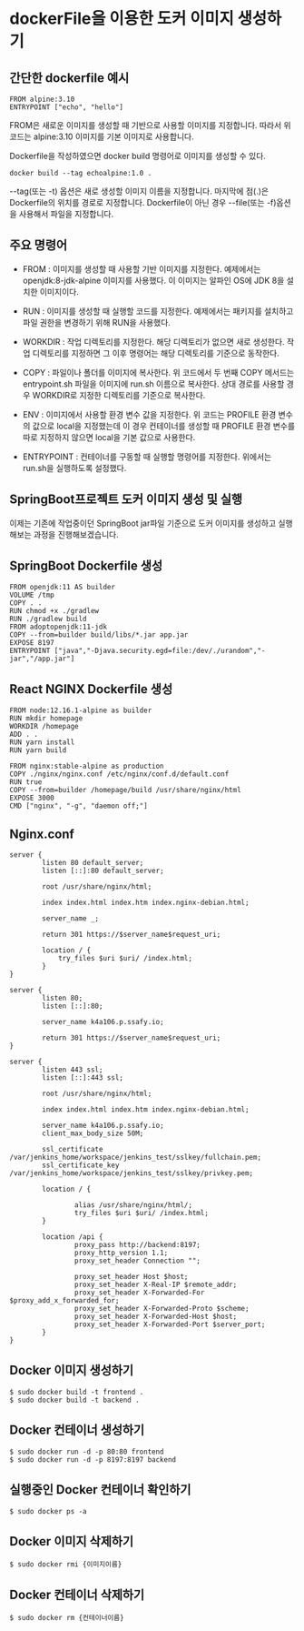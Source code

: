 # dockerFile을 이용한 도커 이미지 생성하기

## 간단한 dockerfile 예시
```
FROM alpine:3.10
ENTRYPOINT ["echo", "hello"]
```
FROM은 새로운 이미지를 생성할 때 기반으로 사용할 이미지를 지정합니다. 따라서 위 코드는 alpine:3.10 이미지를 기본 이미지로 사용합니다.

Dockerfile을 작성하였으면 docker build 명령어로 이미지를 생성할 수 있다.

```
docker build --tag echoalpine:1.0 .
```

--tag(또는 -t) 옵션은 새로 생성할 이미지 이름을 지정합니다. 
마지막에 점(.)은 Dockerfile의 위치를 경로로 지정합니다. Dockerfile이 아닌 경우 --file(또는 -f)옵션을 사용해서 파일을 지정합니다.

## 주요 명령어
* FROM : 이미지를 생성할 때 사용할 기반 이미지를 지정한다. 예제에서는 openjdk:8-jdk-alpine 이미지를 사용했다. 이 이미지는 알파인 OS에 JDK 8을 설치한 이미지이다.

* RUN : 이미지를 생성할 때 실행할 코드를 지정한다. 예제에서는 패키지를 설치하고 파일 권한을 변경하기 위해 RUN을 사용했다.

* WORKDIR : 작업 디렉토리를 지정한다. 해당 디렉토리가 없으면 새로 생성한다. 작업 디렉토리를 지정하면 그 이후 명령어는 해당 디렉토리를 기준으로 동작한다.

* COPY : 파일이나 폴더를 이미지에 복사한다. 위 코드에서 두 번째 COPY 메서드는 entrypoint.sh 파일을 이미지에 run.sh 이름으로 복사한다. 상대 경로를 사용할 경우 WORKDIR로 지정한 디렉토리를 기준으로 복사한다.

* ENV : 이미지에서 사용할 환경 변수 값을 지정한다. 위 코드는 PROFILE 환경 변수의 값으로 local을 지정했는데 이 경우 컨테이너를 생성할 때 PROFILE 환경 변수를 따로 지정하지 않으면 local을 기본 값으로 사용한다.

* ENTRYPOINT : 컨테이너를 구동할 때 실행할 명령어를 지정한다. 위에서는 run.sh을 실행하도록 설정했다.

## SpringBoot프로젝트 도커 이미지 생성 및 실행
이제는 기존에 작업중이던 SpringBoot jar파일 기준으로 도커 이미지를 생성하고 실행해보는 과정을 진행해보겠습니다.

## SpringBoot Dockerfile 생성
```
FROM openjdk:11 AS builder
VOLUME /tmp
COPY . .
RUN chmod +x ./gradlew
RUN ./gradlew build
FROM adoptopenjdk:11-jdk
COPY --from=builder build/libs/*.jar app.jar
EXPOSE 8197
ENTRYPOINT ["java","-Djava.security.egd=file:/dev/./urandom","-jar","/app.jar"]
```

## React NGINX Dockerfile 생성
```
FROM node:12.16.1-alpine as builder
RUN mkdir homepage
WORKDIR /homepage
ADD . .
RUN yarn install
RUN yarn build

FROM nginx:stable-alpine as production
COPY ./nginx/nginx.conf /etc/nginx/conf.d/default.conf
RUN true
COPY --from=builder /homepage/build /usr/share/nginx/html
EXPOSE 3000
CMD ["nginx", "-g", "daemon off;"]
```
## Nginx.conf
```
server {
        listen 80 default_server;
        listen [::]:80 default_server;

		root /usr/share/nginx/html;

		index index.html index.htm index.nginx-debian.html;

        server_name _;

        return 301 https://$server_name$request_uri;

		location / {
			try_files $uri $uri/ /index.html;
		}
}

server {
		listen 80;
		listen [::]:80;

		server_name k4a106.p.ssafy.io;

		return 301 https://$server_name$request_uri;
}

server {
        listen 443 ssl;
        listen [::]:443 ssl;

		root /usr/share/nginx/html;

        index index.html index.htm index.nginx-debian.html;

        server_name k4a106.p.ssafy.io;
        client_max_body_size 50M;

        ssl_certificate /var/jenkins_home/workspace/jenkins_test/sslkey/fullchain.pem;
        ssl_certificate_key /var/jenkins_home/workspace/jenkins_test/sslkey/privkey.pem;

        location / {
                
                alias /usr/share/nginx/html/;
                try_files $uri $uri/ /index.html;
        }

        location /api {
                proxy_pass http://backend:8197;
                proxy_http_version 1.1;
                proxy_set_header Connection "";

                proxy_set_header Host $host;
                proxy_set_header X-Real-IP $remote_addr;
                proxy_set_header X-Forwarded-For $proxy_add_x_forwarded_for;
                proxy_set_header X-Forwarded-Proto $scheme;
                proxy_set_header X-Forwarded-Host $host;
                proxy_set_header X-Forwarded-Port $server_port;
        }
}

```
## Docker 이미지 생성하기
```
$ sudo docker build -t frontend .
$ sudo docker build -t backend .
```

## Docker 컨테이너 생성하기
```
$ sudo docker run -d -p 80:80 frontend
$ sudo docker run -d -p 8197:8197 backend
```

## 실행중인 Docker 컨테이너 확인하기
```
$ sudo docker ps -a
```
## Docker 이미지 삭제하기
```
$ sudo docker rmi {이미지이름}
```
## Docker 컨테이너 삭제하기
```
$ sudo docker rm {컨테이너이름}
```
